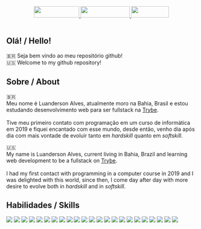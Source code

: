 <div align="center"> 
  <a href="https://www.linkedin.com/in/luandersonalvesdev/">
    <img width="120px" height="30px" src="https://img.shields.io/badge/linkedin-FDECEF?style=for-the-badge&logo=linkedin&logoColor=black">
  </a>
  <a href="https://luandersonalvesdev.github.io/portfolio/">
    <img width="130px" height="30px" src="https://img.shields.io/badge/portfolio-FDECEF?style=for-the-badge&logo=github&logoColor=black">
  </a>
  <a href="mailto:luaoderson@gmail.com?">
    <img width="100px" height="30px" src="https://img.shields.io/badge/gmail-FDECEF?style=for-the-badge&logo=gmail&logoColor=black">
  </a>
</div>

<br>

## **Olá! / Hello!**
🇧🇷 Seja bem vindo ao meu repositório github! <br>
🇺🇸 Welcome to my github repository!

## **Sobre / About**

🇧🇷 <br>
Meu nome é Luanderson Alves, atualmente moro na Bahia, Brasil e estou estudando desenvolvimento web para ser fullstack na <a href="https://www.betrybe.com/">Trybe</a>. <br>
<br>
Tive meu primeiro contato com programação em um curso de informática em 2019 e fiquei encantado com esse mundo, desde então, venho dia após dia com mais vontade de evoluir tanto em _hardskill_ quanto em _softskill_.


🇺🇸 <br>
My name is Luanderson Alves, current living in Bahia, Brazil and learning web development to be a fullstack on <a href="https://www.betrybe.com/">Trybe</a>. <br>
<br>
I had my first contact with programming in a computer course in 2019 and I was delighted with this world, since then, I come day after day with more desire to evolve both in _hardskill_ and in _softskill_.
  
 ## **Habilidades / Skills**
<div>
  <img src="https://img.shields.io/badge/html5-FDECEF?style=for-the-badge&logo=html5&logoColor=black">
  <img src="https://img.shields.io/badge/css3-FDECEF?style=for-the-badge&logo=css3&logoColor=black">
  <img src="https://img.shields.io/badge/JavaScript-FDECEF?style=for-the-badge&logo=javascript&logoColor=black">
  <img src="https://img.shields.io/badge/python-FDECEF?style=for-the-badge&logo=python&logoColor=black">
  <img src="https://img.shields.io/badge/Jest-FDECEF?style=for-the-badge&logo=jest&logoColor=black">  
  <img src="https://img.shields.io/badge/react-FDECEF?style=for-the-badge&logo=react&logoColor=black">
  <img src="https://img.shields.io/badge/tailwindcss-FDECEF?style=for-the-badge&logo=tailwindcss&logoColor=black">
  <img src="https://img.shields.io/badge/bootstrap-FDECEF?style=for-the-badge&logo=bootstrap&logoColor=black">
  <img src="https://img.shields.io/badge/testing%20library-FDECEF?style=for-the-badge&logo=testing-library&logoColor=black">
  <img src="https://img.shields.io/badge/React_Router-FDECEF?style=for-the-badge&logo=react-router&logoColor=black">
  <img src="https://img.shields.io/badge/redux-FDECEF?style=for-the-badge&logo=redux&logoColor=black">
  <img src="https://img.shields.io/badge/vite-FDECEF?style=for-the-badge&logo=vite&logoColor=black">
  <img src="https://img.shields.io/badge/docker-FDECEF?style=for-the-badge&logo=docker&logoColor=black">
  <img src="https://img.shields.io/badge/mysql-FDECEF?style=for-the-badge&logo=mysql&logoColor=black">
  <img src="https://img.shields.io/badge/sequelize-FDECEF?style=for-the-badge&logo=sequelize&logoColor=black">
  <img src="https://img.shields.io/badge/express-FDECEF?style=for-the-badge&logo=express&logoColor=black">
  <img src="https://img.shields.io/badge/mocha-FDECEF?style=for-the-badge&logo=mocha&logoColor=black">
  <img src="https://img.shields.io/badge/chai-FDECEF?style=for-the-badge&logo=chai&logoColor=black">
  <img src="https://img.shields.io/badge/Java-FDECEF?style=for-the-badge&logo=java&logoColor=black">
  <img src="https://img.shields.io/badge/android%20studio-FDECEF?style=for-the-badge&logo=androidstudio&logoColor=black">
  <img src="https://img.shields.io/badge/figma-FDECEF?style=for-the-badge&logo=figma&logoColor=black"> 
  <img src="https://img.shields.io/badge/photoshop-FDECEF?style=for-the-badge&logo=Adobe%20Photoshop&logoColor=black"> 
  <img src="https://img.shields.io/badge/git-FDECEF?style=for-the-badge&logo=git&logoColor=black"> 
</div>
